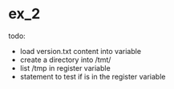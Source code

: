 # ex_2

todo:

- load version.txt content into variable
- create a directory into /tmt/<version>
- list /tmp in register variable
- statement to test if <version> is in the register variable
